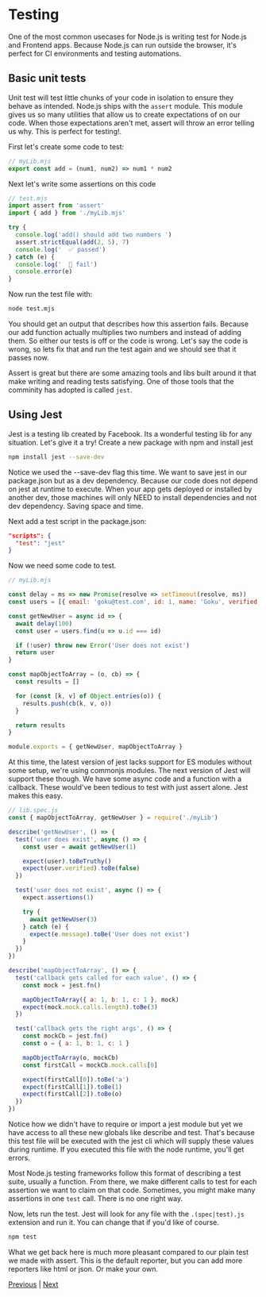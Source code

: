 # Testing

One of the most common usecases for Node.js is writing test for Node.js and Frontend apps. Because Node.js can run outside the browser, it's perfect for CI environments and testing automations.

## Basic unit tests

Unit test will test little chunks of your code in isolation to ensure they behave as intended. Node.js ships with the `assert` module. This module gives us so many utilities that allow us to create expectations of on our code. When those expectations aren't met, assert will throw an error telling us why. This is perfect for testing!.

First let's create some code to test:

```js
// myLib.mjs
export const add = (num1, num2) => num1 * num2
```

Next let's write some assertions on this code

```js
// test.mjs
import assert from 'assert'
import { add } from './myLib.mjs'

try {
  console.log('add() should add two numbers ')
  assert.strictEqual(add(2, 5), 7)
  console.log('  ✅ passed')
} catch (e) {
  console.log('  🚫 fail')
  console.error(e)
}
```

Now run the test file with:

```bash
node test.mjs
```

You should get an output that describes how this assertion fails. Because our add function actually multiplies two numbers and instead of adding them. So either our tests is off or the code is wrong. Let's say the code is wrong, so lets fix that and run the test again and we should see that it passes now.

Assert is great but there are some amazing tools and libs built around it that make writing and reading tests satisfying. One of those tools that the comminity has adopted is called `jest`.

## Using Jest

Jest is a testing lib created by Facebook. Its a wonderful testing lib for any situation. Let's give it a try! Create a new package with npm and install jest

```bash
npm install jest --save-dev
```

Notice we used the --save-dev flag this time. We want to save jest in our package.json but as a dev dependency. Because our code does not depend on jest at runtime to execute. When your app gets deployed or installed by another dev, those machines will only NEED to install dependencies and not dev dependency. Saving space and time.

Next add a test script in the package.json:

```json
"scripts": {
  "test": "jest"
}
```

Now we need some code to test.

```js
// myLib.mjs

const delay = ms => new Promise(resolve => setTimeout(resolve, ms))
const users = [{ email: 'goku@test.com', id: 1, name: 'Goku', verified: false }]

const getNewUser = async id => {
  await delay(100)
  const user = users.find(u => u.id === id)

  if (!user) throw new Error('User does not exist')
  return user
}

const mapObjectToArray = (o, cb) => {
  const results = []

  for (const [k, v] of Object.entries(o)) {
    results.push(cb(k, v, o))
  }

  return results
}

module.exports = { getNewUser, mapObjectToArray }
```

At this time, the latest version of jest lacks support for ES modules without some setup, we're using commonjs modules. The next version of Jest will support these though. We have some async code and a function with a callback. These would've been tedious to test with just assert alone. Jest makes this easy.

```js
// lib.spec.js
const { mapObjectToArray, getNewUser } = require('./myLib')

describe('getNewUser', () => {
  test('user does exist', async () => {
    const user = await getNewUser(1)

    expect(user).toBeTruthy()
    expect(user.verified).toBe(false)
  })

  test('user does not exist', async () => {
    expect.assertions(1)

    try {
      await getNewUser(3)
    } catch (e) {
      expect(e.message).toBe('User does not exist')
    }
  })
})

describe('mapObjectToArray', () => {
  test('callback gets called for each value', () => {
    const mock = jest.fn()

    mapObjectToArray({ a: 1, b: 1, c: 1 }, mock)
    expect(mock.mock.calls.length).toBe(3)
  })

  test('callback gets the right args', () => {
    const mockCb = jest.fn()
    const o = { a: 1, b: 1, c: 1 }

    mapObjectToArray(o, mockCb)
    const firstCall = mockCb.mock.calls[0]

    expect(firstCall[0]).toBe('a')
    expect(firstCall[1]).toBe(1)
    expect(firstCall[2]).toBe(o)
  })
})
```

Notice how we didn't have to require or import a jest module but yet we have access to all these new globals like describe and test. That's because this test file will be executed with the jest cli which will supply these values during runtime. If you executed this file with the node runtime, you'll get errors.

Most Node.js testing frameworks follow this format of describing a test suite, usually a function. From there, we make different calls to test for each assertion we want to claim on that code. Sometimes, you might make many assertions in one `test` call. There is no one right way.

Now, lets run the test. Jest will look for any file with the `.(spec|test).js` extension and run it. You can change that if you'd like of course.

```bash
npm test
```

What we get back here is much more pleasant compared to our plain test we made with assert. This is the default reporter, but you can add more reporters like html or json. Or make your own.

[Previous](./10.servers.md) | [Next](./12.deployment.md)
